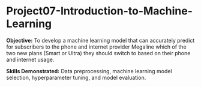 # Project07-Introduction-to-Machine-Learning
 
**Objective:** To develop a machine learning model that can accurately predict for subscribers to the phone and internet provider Megaline which of the two new plans (Smart or Ultra) they should switch to based on their phone and internet usage.

**Skills Demonstrated:** 
Data preprocessing, machine learning model selection, hyperparameter tuning, and model evaluation.
